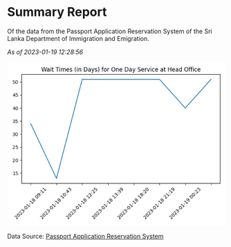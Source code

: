 # Summary Report

Of the data from the Passport Application Reservation System of the Sri Lanka Department of Immigration and Emigration.

*As of 2023-01-19 12:28:56*

![Wait Time Chart](summary.wait_time_chart.png)

Data Source: [Passport Application Reservation System](https://eservices.immigration.gov.lk:8443/appointment/pages/reservationApplication.xhtml)